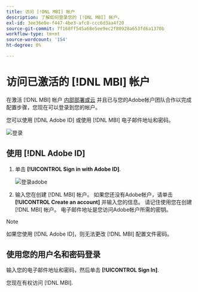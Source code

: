 ```yaml
---
title: 访问 [!DNL MBI] 帐户
description: 了解如何登录您的 [!DNL MBI] 帐户。
exl-id: 3ee36e0e-f447-4be3-afc8-ccc6d3aa4f20
source-git-commit: 7f168ff545a68e5ee9ec2f80928a653fd6a1370b
workflow-type: tm+mt
source-wordcount: '154'
ht-degree: 0%

---
```


# 访问已激活的 [!DNL MBI] 帐户

在激活 [!DNL MBI] 帐户 [内部部署或云](../getting-started/onpremise-activation.md) 并且已与您的Adobe帐户团队合作以完成配置步骤，您现在可以登录到您的帐户。

您可以使用 [!DNL Adobe ID] 或使用 [!DNL MBI] 电子邮件地址和密码。

![登录](../assets/sign-in.png)

## 使用 [!DNL Adobe ID]

1. 单击 **[!UICONTROL Sign in with Adobe ID]**.

   ![登录adobe](../assets/sign-in-adobe.png)

1. 输入您在创建 [!DNL MBI] 帐户。 如果您还没有Adobe帐户，请单击 **[!UICONTROL Create an account]** 并输入您的信息。 请记住使用您在创建 [!DNL MBI] 帐户。 电子邮件地址是您访问Adobe帐户所需的密钥。

>[!NOTE]
>
>如果您使用 [!DNL Adobe ID]，则无法更改 [!DNL MBI] 配置文件密码。

## 使用您的用户名和密码登录

输入您的电子邮件地址和密码，然后单击 **[!UICONTROL Sign In]**.

您现在有权访问 [!DNL MBI].
